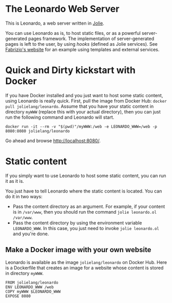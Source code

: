 #  The Leonardo Web Server

This is Leonardo, a web server written in [Jolie](https://www.jolie-lang.org/).

You can use Leonardo as is, to host static files, or as a powerful server-generated pages framework.
The implementation of server-generated pages is left to the user, by using _hooks_ (defined as Jolie services). See [Fabrizio's website](https://github.com/fmontesi/website) for an example using templates and external services.

# Quick and Dirty kickstart with Docker

If you have Docker installed and you just want to host some static content, using Leonardo is really quick.
First, pull the image from Docker Hub: `docker pull jolielang/leonardo`.
Assume that you have your static content in directory `myWWW` (replace this with your actual directory), then you can just run the following command and Leonardo will start.

```
docker run -it --rm -v "$(pwd)"/myWWW:/web -e LEONARDO_WWW=/web -p 8080:8080 jolielang/leonardo
```

Go ahead and browse [http://localhost:8080/](http://localhost:8080/).

# Static content

If you simply want to use Leonardo to host some static content, you can run it as it is.

You just have to tell Leonardo where the static content is located. You can do it in two ways:

- Pass the content directory as an argument. For example, if your content is in `/var/www`, then you should run the command `jolie leonardo.ol /var/www`.
- Pass the content directory by using the environment variable `LEONARDO_WWW`. In this case, you just need to invoke `jolie leonardo.ol` and you're done.

## Make a Docker image with your own website

Leonardo is available as the image `jolielang/leonardo` on Docker Hub. Here is a Dockerfile that creates an image for a website whose content is stored in directory `myWWW`.

```
FROM jolielang/leonardo
ENV LEONARDO_WWW /web
COPY myWWW $LEONARDO_WWW
EXPOSE 8080
```
